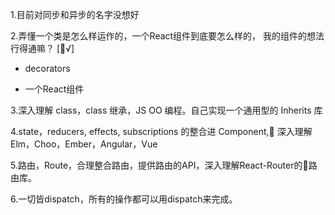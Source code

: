 1.目前对同步和异步的名字没想好

2.弄懂一个类是怎么样运作的，一个React组件到底要怎么样的，
我的组件的想法行得通嘛？ [√]

  - decorators 

  - 一个React组件

3.深入理解 class，class 继承，JS OO 编程。自己实现一个通用型的 Inherits 库

4.state，reducers, effects, subscriptions 的整合进 Component, 深入理解Elm，Choo，Ember，Angular，Vue

5.路由，Route，合理整合路由，提供路由的API，深入理解React-Router的路由库。

6.一切皆dispatch，所有的操作都可以用dispatch来完成。


